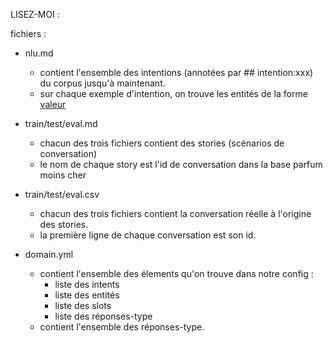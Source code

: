 LISEZ-MOI : 

fichiers : 

* nlu.md 
  - contient l'ensemble des intentions (annotées par ## intention:xxx) du corpus jusqu'à maintenant. 
  - sur chaque exemple d'intention, on trouve les entités de la forme [valeur](type)
* train/test/eval.md
  - chacun des trois fichiers contient des stories (scénarios de conversation)
  - le nom de chaque story est l'id de conversation dans la base parfum moins cher
* train/test/eval.csv
  - chacun des trois fichiers contient la conversation réelle à l'origine des stories. 
  - la première ligne de chaque conversation est son id. 

* domain.yml
   - contient l'ensemble des élements qu'on trouve dans notre config : 
   		+ liste des intents
   		+ liste des entités
   		+ liste des slots
   		+ liste des réponses-type
   - contient l'ensemble des réponses-type. 

   